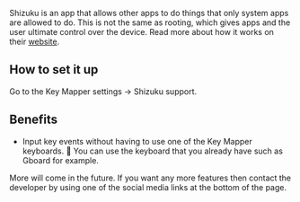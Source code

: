 Shizuku is an app that allows other apps to do things that only system apps are allowed to do. This is not the same as rooting, which gives apps and the user ultimate control over the device. Read more about how it works on their [website](https://shizuku.rikka.app/introduction).

## How to set it up
Go to the Key Mapper settings -> Shizuku support.

## Benefits

- Input key events without having to use one of the Key Mapper keyboards. 🥳 You can use the keyboard that you already have such as Gboard for example.

More will come in the future. If you want any more features then contact the developer by using one of the social media links at the bottom of the page.

